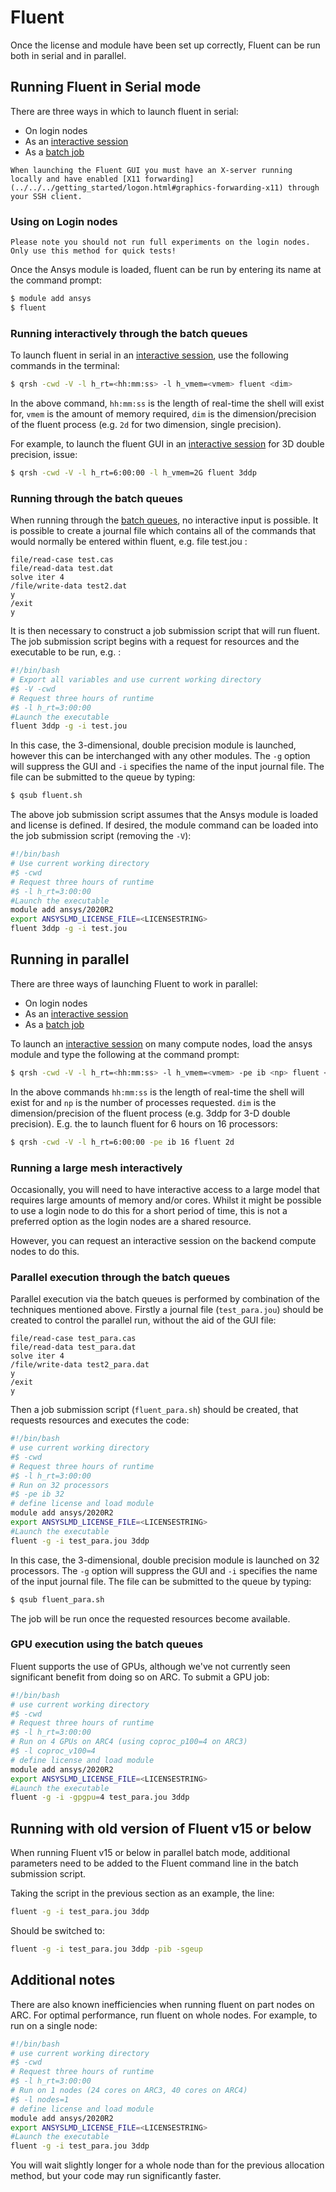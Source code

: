# Fluent

Once the license and module have been set up correctly, Fluent can be run both in serial and in parallel.

## Running Fluent in Serial mode

There are three ways in which to launch fluent in serial:

- On login nodes
- As an [interactive session](../../../usage/interactive)
- As a [batch job](../../../usage/batchjob)

```{note}
When launching the Fluent GUI you must have an X-server running locally and have enabled [X11 forwarding](../../../getting_started/logon.html#graphics-forwarding-x11) through your SSH client.
```

### Using on Login nodes

```{warning}
Please note you should not run full experiments on the login nodes. Only use this method for quick tests!
```

Once the Ansys module is loaded, fluent can be run by entering its name at the command prompt:

```bash
$ module add ansys
$ fluent
```

### Running interactively through the batch queues

To launch fluent in serial in an [interactive session](../../../usage/interactive), use the following commands in the terminal:

```bash
$ qrsh -cwd -V -l h_rt=<hh:mm:ss> -l h_vmem=<vmem> fluent <dim>
```

In the above command, `hh:mm:ss` is the length of real-time the shell will exist for, `vmem` is the amount of memory required, `dim` is the dimension/precision of the fluent process (e.g. `2d` for two dimension, single precision).

For example, to launch the fluent GUI in an [interactive session](../../../usage/interactive) for 3D double precision, issue:

```bash
$ qrsh -cwd -V -l h_rt=6:00:00 -l h_vmem=2G fluent 3ddp
```

### Running through the batch queues

When running through the [batch queues](../../../usage/batchjob), no interactive input is possible. It is possible to create a journal file which contains all of the commands that would normally be entered within fluent, e.g. file test.jou :

```
file/read-case test.cas
file/read-data test.dat
solve iter 4
/file/write-data test2.dat
y
/exit
y
```

It is then necessary to construct a job submission script that will run fluent. The job submission script begins with a request for resources and the executable to be run, e.g. :

```bash
#!/bin/bash
# Export all variables and use current working directory
#$ -V -cwd
# Request three hours of runtime
#$ -l h_rt=3:00:00
#Launch the executable
fluent 3ddp -g -i test.jou
```

In this case, the 3-dimensional, double precision module is launched, however this can be interchanged with any other modules. The `-g` option will suppress the GUI and `-i` specifies the name of the input journal file. The file can be submitted to the queue by typing:

```bash
$ qsub fluent.sh
```

The above job submission script assumes that the Ansys module is loaded and license is defined. If desired, the module command can be loaded into the job submission script (removing the `-V`):

```bash
#!/bin/bash
# Use current working directory
#$ -cwd
# Request three hours of runtime
#$ -l h_rt=3:00:00
#Launch the executable
module add ansys/2020R2
export ANSYSLMD_LICENSE_FILE=<LICENSESTRING>
fluent 3ddp -g -i test.jou
```

## Running in parallel

There are three ways of launching Fluent to work in parallel:

- On login nodes
- As an [interactive session](../../../usage/interactive)
- As a [batch job](../../../usage/batchjob)

To launch an [interactive session](../../../usage/interactive) on many compute nodes, load the ansys module and type the following at the command prompt:

```bash
$ qrsh -cwd -V -l h_rt=<hh:mm:ss> -l h_vmem=<vmem> -pe ib <np> fluent <dim>
```

In the above commands `hh:mm:ss` is the length of real-time the shell will exist for and `np` is the number of processes requested. `dim` is the dimension/precision of the fluent process (e.g. 3ddp for 3-D double precision). E.g. the to launch fluent for 6 hours on 16 processors:

```bash
$ qrsh -cwd -V -l h_rt=6:00:00 -pe ib 16 fluent 2d
```

### Running a large mesh interactively

Occasionally, you will need to have interactive access to a large model that requires large amounts of memory and/or cores.
Whilst it might be possible to use a login node to do this for a short period of time, this is not a preferred option as the login nodes are a shared resource.

However, you can request an interactive session on the backend compute nodes to do this.

### Parallel execution through the batch queues

Parallel execution via the batch queues is performed by combination of the techniques mentioned above. Firstly a journal file (`test_para.jou`) should be created to control the parallel run, without the aid of the GUI file:

```
file/read-case test_para.cas
file/read-data test_para.dat
solve iter 4
/file/write-data test2_para.dat
y
/exit
y
```

Then a job submission script (`fluent_para.sh`) should be created, that requests resources and executes the code:

```bash
#!/bin/bash
# use current working directory
#$ -cwd
# Request three hours of runtime
#$ -l h_rt=3:00:00
# Run on 32 processors
#$ -pe ib 32
# define license and load module
module add ansys/2020R2
export ANSYSLMD_LICENSE_FILE=<LICENSESTRING>
#Launch the executable
fluent -g -i test_para.jou 3ddp
```

In this case, the 3-dimensional, double precision module is launched on 32 processors. The `-g` option will suppress the GUI and `-i` specifies the name of the input journal file. The file can be submitted to the queue by typing:

```bash
$ qsub fluent_para.sh
```

The job will be run once the requested resources become available.

### GPU execution using the batch queues

Fluent supports the use of GPUs, although we've not currently seen significant benefit from doing so on ARC.  To submit a GPU job:

```bash
#!/bin/bash
# use current working directory
#$ -cwd
# Request three hours of runtime
#$ -l h_rt=3:00:00
# Run on 4 GPUs on ARC4 (using coproc_p100=4 on ARC3)
#$ -l coproc_v100=4
# define license and load module
module add ansys/2020R2
export ANSYSLMD_LICENSE_FILE=<LICENSESTRING>
#Launch the executable
fluent -g -i -gpgpu=4 test_para.jou 3ddp
```

## Running with old version of Fluent v15 or below

When running Fluent v15 or below in parallel batch mode, additional parameters need to be added to the Fluent command line in the batch submission script.

Taking the script in the previous section as an example, the line:

```bash
fluent -g -i test_para.jou 3ddp
```

Should be switched to:

```bash
fluent -g -i test_para.jou 3ddp -pib -sgeup
```

## Additional notes

There are also known inefficiencies when running fluent on part nodes on ARC.  For optimal performance, run fluent on whole nodes.  For example, to run on a single node:

```bash
#!/bin/bash
# use current working directory
#$ -cwd
# Request three hours of runtime
#$ -l h_rt=3:00:00
# Run on 1 nodes (24 cores on ARC3, 40 cores on ARC4)
#$ -l nodes=1
# define license and load module
module add ansys/2020R2
export ANSYSLMD_LICENSE_FILE=<LICENSESTRING>
#Launch the executable
fluent -g -i test_para.jou 3ddp
```

You will wait slightly longer for a whole node than for the previous allocation method, but your code may run significantly faster.
